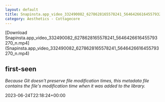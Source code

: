 ```yaml
---
layout: default
title: Snapinsta.app_video_332490082_6278628165578241_5646426616455793270_n.mp4
category: Aesthetics - Cottagecore
---
```


<div markdown="0">[Download Snapinsta.app_video_332490082_6278628165578241_5646426616455793270_n.mp4](Snapinsta.app_video_332490082_6278628165578241_5646426616455793270_n.mp4)
<h2>first-seen</h2>
<p><i>Because Git doesn't preserve file modification times, this metadata file contains the file's modification time when it was added to the library.</i></p>
<p>2023-06-24T22:18:24+00:00</p>

</div>

